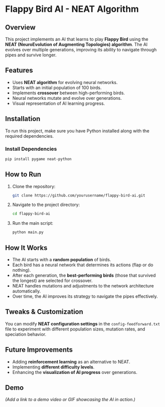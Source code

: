 # Flappy Bird AI - NEAT Algorithm

## Overview
This project implements an AI that learns to play **Flappy Bird** using the **NEAT (NeuroEvolution of Augmenting Topologies) algorithm**. The AI evolves over multiple generations, improving its ability to navigate through pipes and survive longer.

## Features
- Uses **NEAT algorithm** for evolving neural networks.
- Starts with an initial population of 100 birds.
- Implements **crossover** between high-performing birds.
- Neural networks mutate and evolve over generations.
- Visual representation of AI learning progress.

## Installation
To run this project, make sure you have Python installed along with the required dependencies.

### Install Dependencies
```bash
pip install pygame neat-python
```
## How to Run
1. Clone the repository:
   ```bash
   git clone https://github.com/yourusername/flappy-bird-ai.git
2. Navigate to the project directory:
   ```bash
   cd flappy-bird-ai
3. Run the main script:
   ```bash
   python main.py
## How It Works
- The AI starts with a **random population** of birds.
- Each bird has a neural network that determines its actions (flap or do nothing).
- After each generation, the **best-performing birds** (those that survived the longest) are selected for crossover.
- NEAT handles mutations and adjustments to the network architecture automatically.
- Over time, the AI improves its strategy to navigate the pipes effectively.

## Tweaks & Customization
You can modify **NEAT configuration settings** in the `config-feedforward.txt` file to experiment with different population sizes, mutation rates, and speciation behavior.

## Future Improvements
- Adding **reinforcement learning** as an alternative to NEAT.
- Implementing **different difficulty levels**.
- Enhancing the **visualization of AI progress** over generations.

## Demo
*(Add a link to a demo video or GIF showcasing the AI in action.)*
